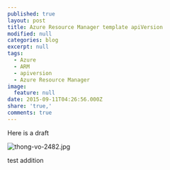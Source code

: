 ```yaml
---
published: true
layout: post
title: Azure Resource Manager template apiVersion
modified: null
categories: blog
excerpt: null
tags:
  - Azure
  - ARM
  - apiversion
  - Azure Resource Manager
image:
  feature: null
date: 2015-09-11T04:26:56.000Z
share: 'true,'
comments: true
---
```

Here is a draft

![thong-vo-2482.jpg]({{site.baseurl}}/_posts/blog/thong-vo-2482.jpg)


test addition
